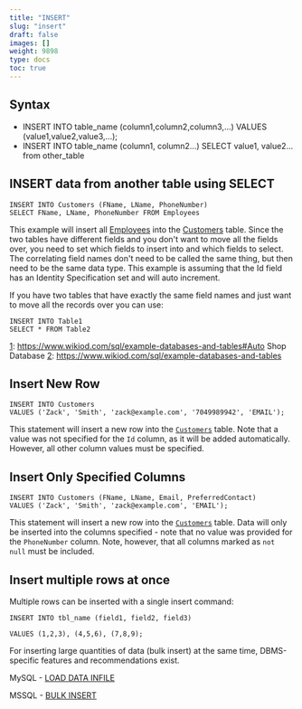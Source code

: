 ```yaml
---
title: "INSERT"
slug: "insert"
draft: false
images: []
weight: 9898
type: docs
toc: true
---
```


## Syntax
 - INSERT INTO table_name (column1,column2,column3,...)
       VALUES (value1,value2,value3,...);
- INSERT INTO table_name (column1, column2...) SELECT value1, value2... from other_table

## INSERT data from another table using SELECT
    INSERT INTO Customers (FName, LName, PhoneNumber)
    SELECT FName, LName, PhoneNumber FROM Employees

This example will insert all [Employees][1] into the [Customers][2] table. Since the two tables have different fields and you don't want to move all the fields over, you need to set which fields to insert into and which fields to select. The correlating field names don't need to be called the same thing, but then need to be the same data type. This example is assuming that the Id field has an Identity Specification set and will auto increment.

If you have two tables that have exactly the same field names and just want to move all the records over you can use:

    INSERT INTO Table1
    SELECT * FROM Table2

[1]: https://www.wikiod.com/sql/example-databases-and-tables#Auto Shop Database
[2]: https://www.wikiod.com/sql/example-databases-and-tables

## Insert New Row
    INSERT INTO Customers
    VALUES ('Zack', 'Smith', 'zack@example.com', '7049989942', 'EMAIL');

This statement will insert a new row into the [`Customers`][1] table. Note that a value was not specified for the `Id` column, as it will be added automatically. However, all other column values must be specified.


[1]: https://www.wikiod.com/sql/example-databases-and-tables

## Insert Only Specified Columns
    INSERT INTO Customers (FName, LName, Email, PreferredContact)
    VALUES ('Zack', 'Smith', 'zack@example.com', 'EMAIL');

This statement will insert a new row into the [`Customers`][1] table. Data will only be inserted into the columns specified - note that no value was provided for the `PhoneNumber` column. Note, however, that all columns marked as `not null` must be included. 


[1]: https://www.wikiod.com/sql/example-databases-and-tables

## Insert multiple rows at once
Multiple rows can be inserted with a single insert command:

`INSERT INTO tbl_name
    (field1, field2, field3)`

`VALUES
    (1,2,3),
    (4,5,6),
    (7,8,9);`

For inserting large quantities of data (bulk insert) at the same time, DBMS-specific features and recommendations exist.

MySQL - [LOAD DATA INFILE][1]

MSSQL - [BULK INSERT][2]


  [1]: http://dev.mysql.com/doc/refman/5.7/en/load-data.html
  [2]: https://msdn.microsoft.com/en-us/library/ms188365.aspx

